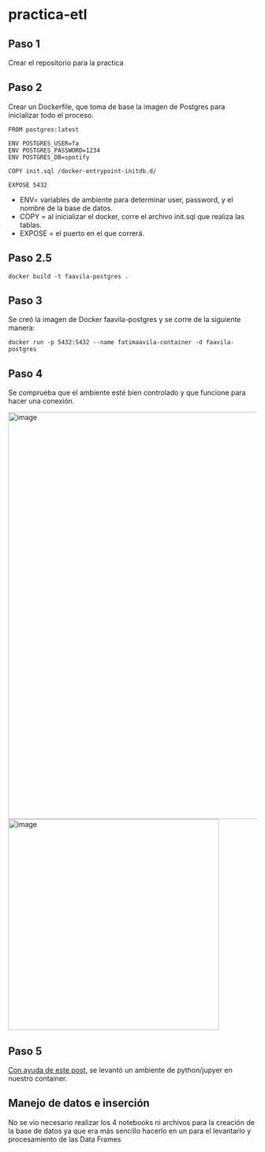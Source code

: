 # practica-etl

## Paso 1
Crear el repositorio para la practica

## Paso 2
Crear un Dockerfile, que toma de base la imagen de Postgres para inicializar todo el proceso. 

```
FROM postgres:latest

ENV POSTGRES_USER=fa
ENV POSTGRES_PASSWORD=1234
ENV POSTGRES_DB=spotify

COPY init.sql /docker-entrypoint-initdb.d/

EXPOSE 5432

```

* ENV= variables de ambiente para determinar user, password, y el nombre de la base de datos.
* COPY = al inicializar el docker, corre el archivo init.sql que realiza las tablas.
* EXPOSE = el puerto en el que correrá.


## Paso 2.5

```
docker build -t faavila-postgres .
```
## Paso 3

Se creó la imagen de Docker faavila-postgres y se corre de la siguiente manera:

```
docker run -p 5432:5432 --name fatimaavila-container -d faavila-postgres
```

## Paso 4 

Se  comprueba que el ambiente esté bien controlado y que funcione para hacer una conexión.

<img width="823" alt="image" src="https://user-images.githubusercontent.com/69205813/220819793-73bc50aa-a3e4-4436-b876-4cb842a99a4f.png">

<img width="427" alt="image" src="https://user-images.githubusercontent.com/69205813/220820009-ed2c987d-c348-4314-8951-39ea6a06c888.png">

## Paso 5

[Con ayuda de este post,](https://towardsdatascience.com/how-to-run-jupyter-notebook-on-docker-7c9748ed209f) se levantó un ambiente de python/jupyer en nuestro container.

## Manejo de datos e inserción

No se vio necesario realizar los 4 notebooks ni archivos para la creación de la base de datos ya que era más sencillo hacerlo en un para el levantarlo y procesamiento de las Data Frames



